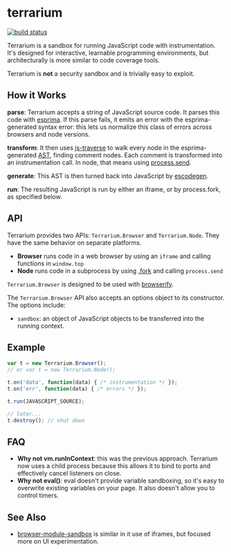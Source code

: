 # terrarium

[![build status](https://secure.travis-ci.org/tmcw/terrarium.png)](http://travis-ci.org/tmcw/terrarium)

Terrarium is a sandbox for running JavaScript code with
instrumentation. It's designed for interactive, learnable programming
environments, but architecturally is more similar to code coverage tools.

Terrarium is **not** a security sandbox and is trivially easy to exploit.

## How it Works

**parse**: Terrarium accepts a string of JavaScript source code. It parses this code
with [esprima](http://esprima.org/). If this parse fails, it emits an error
with the esprima-generated syntax error: this lets us normalize this class
of errors across browsers and node versions.

**transform**: It then uses [js-traverse](https://github.com/substack/js-traverse)
to walk every node in the esprima-generated [AST](http://en.wikipedia.org/wiki/Abstract_syntax_tree),
finding comment nodes. Each comment is transformed into an instrumentation call.
In node, that means using [process.send](http://nodejs.org/api/child_process.html).

**generate**: This AST is then turned back into JavaScript by
[escodegen](https://github.com/estools/escodegen).

**run**: The resulting JavaScript is run by either an iframe, or by process.fork,
as specified below.

## API

Terrarium provides two APIs: `Terrarium.Browser` and `Terrarium.Node`. They have the same
behavior on separate platforms.

* **Browser** runs code in a web browser by using an `iframe` and calling functions in `window.top`
* **Node** runs code in a subprocess by using [.fork](http://nodejs.org/api/child_process.html#child_process_child_process_fork_modulepath_args_options) and calling `process.send`

`Terrarium.Browser` is designed to be used with [browserify](http://browserify.org/).

The `Terrarium.Browser` API also accepts an options object to its constructor.
The options include:

* `sandbox`: an object of JavaScript objects to be transferred into the running
  context.

## Example

```js
var t = new Terrarium.Browser();
// or var t = new Terrarium.Node();

t.on('data', function(data) { /* instrumentation */ });
t.on('err', function(data) { /* errors */ });

t.run(JAVASCRIPT_SOURCE);

// later...
t.destroy(); // shut down
```

## FAQ

* **Why not vm.runInContext**: this was the previous approach. Terrarium now uses
  a child process because this allows it to bind to ports and effectively cancel listeners on close.
* **Why not eval()**: eval doesn't provide variable sandboxing, so it's easy to
  overwrite existing variables on your page. It also doesn't allow you to control
  timers.

## See Also

* [browser-module-sandbox](https://github.com/maxogden/browser-module-sandbox) is similar in it use of iframes, but focused more on UI experimentation.
